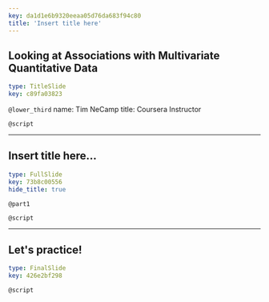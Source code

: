 ```yaml
---
key: da1d1e6b9320eeaa05d76da683f94c80
title: 'Insert title here'
---
```


## Looking at Associations with Multivariate Quantitative Data

```yaml
type: TitleSlide
key: c89fa03823
```

`@lower_third`
name: Tim NeCamp
title: Coursera Instructor

`@script`


---

## Insert title here...

```yaml
type: FullSlide
key: 73b8c00556
hide_title: true
```

`@part1`


`@script`


---

## Let's practice!

```yaml
type: FinalSlide
key: 426e2bf298
```

`@script`
